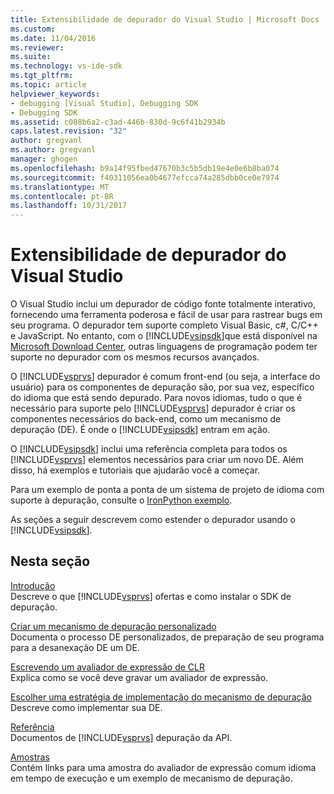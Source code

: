 ```yaml
---
title: Extensibilidade de depurador do Visual Studio | Microsoft Docs
ms.custom: 
ms.date: 11/04/2016
ms.reviewer: 
ms.suite: 
ms.technology: vs-ide-sdk
ms.tgt_pltfrm: 
ms.topic: article
helpviewer_keywords:
- debugging [Visual Studio], Debugging SDK
- Debugging SDK
ms.assetid: c088b6a2-c3ad-446b-830d-9c6f41b2934b
caps.latest.revision: "32"
author: gregvanl
ms.author: gregvanl
manager: ghogen
ms.openlocfilehash: b9a14f95fbed47670b3c5b5db19e4e0e6b8ba074
ms.sourcegitcommit: f40311056ea0b4677efcca74a285dbb0ce0e7974
ms.translationtype: MT
ms.contentlocale: pt-BR
ms.lasthandoff: 10/31/2017
---
```

# <a name="visual-studio-debugger-extensibility"></a>Extensibilidade de depurador do Visual Studio
O Visual Studio inclui um depurador de código fonte totalmente interativo, fornecendo uma ferramenta poderosa e fácil de usar para rastrear bugs em seu programa. O depurador tem suporte completo Visual Basic, c#, C/C++ e JavaScript. No entanto, com o [!INCLUDE[vsipsdk](../../extensibility/includes/vsipsdk_md.md)]que está disponível na [Microsoft Download Center](http://go.microsoft.com/fwlink/?LinkId=214453), outras linguagens de programação podem ter suporte no depurador com os mesmos recursos avançados.  
  
 O [!INCLUDE[vsprvs](../../code-quality/includes/vsprvs_md.md)] depurador é comum front-end (ou seja, a interface do usuário) para os componentes de depuração são, por sua vez, específico do idioma que está sendo depurado. Para novos idiomas, tudo o que é necessário para suporte pelo [!INCLUDE[vsprvs](../../code-quality/includes/vsprvs_md.md)] depurador é criar os componentes necessários do back-end, como um mecanismo de depuração (DE). É onde o [!INCLUDE[vsipsdk](../../extensibility/includes/vsipsdk_md.md)] entram em ação.  
  
 O [!INCLUDE[vsipsdk](../../extensibility/includes/vsipsdk_md.md)] inclui uma referência completa para todos os [!INCLUDE[vsprvs](../../code-quality/includes/vsprvs_md.md)] elementos necessários para criar um novo DE. Além disso, há exemplos e tutoriais que ajudarão você a começar.  
  
 Para um exemplo de ponta a ponta de um sistema de projeto de idioma com suporte à depuração, consulte o [IronPython exemplo](http://msdn.microsoft.com/en-us/4c41695c-12c1-4670-b43b-d8d84c9e4089).  
  
 As seções a seguir descrevem como estender o depurador usando o [!INCLUDE[vsipsdk](../../extensibility/includes/vsipsdk_md.md)].  
  
## <a name="in-this-section"></a>Nesta seção  
 [Introdução](../../extensibility/debugger/getting-started-with-debugger-extensibility.md)  
 Descreve o que [!INCLUDE[vsprvs](../../code-quality/includes/vsprvs_md.md)] ofertas e como instalar o SDK de depuração.  
  
 [Criar um mecanismo de depuração personalizado](../../extensibility/debugger/creating-a-custom-debug-engine.md)  
 Documenta o processo DE personalizados, de preparação de seu programa para a desanexação DE um DE.  
  
 [Escrevendo um avaliador de expressão de CLR](../../extensibility/debugger/writing-a-common-language-runtime-expression-evaluator.md)  
 Explica como se você deve gravar um avaliador de expressão.  
  
 [Escolher uma estratégia de implementação do mecanismo de depuração](../../extensibility/debugger/choosing-a-debug-engine-implementation-strategy.md)  
 Descreve como implementar sua DE.  
  
 [Referência](../../extensibility/debugger/reference/reference-visual-studio-debugging-apis.md)  
 Documentos de [!INCLUDE[vsprvs](../../code-quality/includes/vsprvs_md.md)] depuração da API.  
  
 [Amostras](../../extensibility/debugger/visual-studio-debugging-samples.md)  
 Contém links para uma amostra do avaliador de expressão comum idioma em tempo de execução e um exemplo de mecanismo de depuração.
